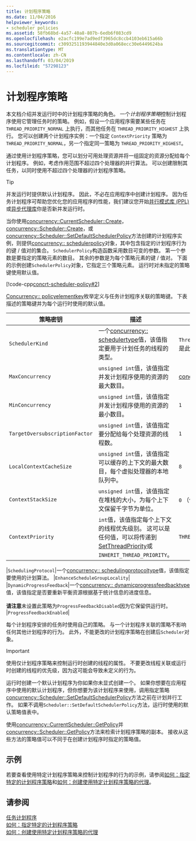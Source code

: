 ```yaml
---
title: 计划程序策略
ms.date: 11/04/2016
helpviewer_keywords:
- scheduler policies
ms.assetid: 58fb68bd-4a57-40a8-807b-6edb6f083cd9
ms.openlocfilehash: e2acfc199e7ad9edf3965dc8ccb4103eb615a66b
ms.sourcegitcommit: c3093251193944840e3d0a068ecc30e6449624ba
ms.translationtype: MT
ms.contentlocale: zh-CN
ms.lasthandoff: 03/04/2019
ms.locfileid: "57298123"
---
```

# <a name="scheduler-policies"></a>计划程序策略

本文档介绍并发运行时中的计划程序策略的角色。 一个*计划程序策略*控制计划程序使用它管理任务时的策略。 例如，假设一个应用程序需要某些任务在 `THREAD_PRIORITY_NORMAL` 上执行，而其他任务在 `THREAD_PRIORITY_HIGHEST` 上执行。  您可以创建两个计划程序实例：一个指定 `ContextPriority` 策略为 `THREAD_PRIORITY_NORMAL`，另一个指定同一策略为 `THREAD_PRIORITY_HIGHEST`。

通过使用计划程序策略，您可以划分可用处理资源并将一组固定的资源分配给每个计划程序。 例如，考虑作用范围不超过四个处理器的并行算法。 可以创建限制其任务，以同时使用不超过四个处理器的计划程序策略。

> [!TIP]
>  并发运行时提供默认计划程序。 因此，不必在应用程序中创建计划程序。 因为任务计划程序可帮助您优化您的应用程序的性能，我们建议您开始[并行模式库 (PPL)](../../parallel/concrt/parallel-patterns-library-ppl.md)或[异步代理库](../../parallel/concrt/asynchronous-agents-library.md)你是否新并发运行时。

当你使用[concurrency::CurrentScheduler::Create](reference/currentscheduler-class.md#create)， [concurrency::Scheduler::Create](reference/scheduler-class.md#create)，或[concurrency::Scheduler::SetDefaultSchedulerPolicy](reference/scheduler-class.md#setdefaultschedulerpolicy)方法创建的计划程序实例，则提供[concurrency:: schedulerpolicy](../../parallel/concrt/reference/schedulerpolicy-class.md)对象，其中包含指定的计划程序行为的键 / 值对的集合。 `SchedulerPolicy`构造函数采用数目可变的参数。 第一个参数是要指定的策略元素的数目。 其余的参数是为每个策略元素的键 / 值对。 下面的示例创建`SchedulerPolicy`对象，它指定三个策略元素。 运行时对未指定的策略键使用默认值。

[!code-cpp[concrt-scheduler-policy#2](../../parallel/concrt/codesnippet/cpp/scheduler-policies_1.cpp)]

[Concurrency:: policyelementkey](reference/concurrency-namespace-enums.md#policyelementkey)枚举定义与任务计划程序关联的策略键。 下表描述的策略键并为每个运行时使用的默认值。

|策略密钥|描述|默认值|
|----------------|-----------------|-------------------|
|`SchedulerKind`|一个[concurrency:: schedulertype](reference/concurrency-namespace-enums.md#schedulertype)值，该值指定要用于计划任务的线程的类型。|`ThreadScheduler`（使用正常线程）。 这是此键的唯一有效值。|
|`MaxConcurrency`|`unsigned int`值，该值指定并发计划程序使用的资源的最大数目。|[concurrency::MaxExecutionResources](reference/concurrency-namespace-constants1.md#maxexecutionresources)|
|`MinConcurrency`|`unsigned int`值，该值指定并发计划程序使用的资源的最小数目。|`1`|
|`TargetOversubscriptionFactor`|`unsigned int`值，该值指定要分配给每个处理资源的线程数。|`1`|
|`LocalContextCacheSize`|`unsigned int`值，该值指定可以缓存的上下文的最大数目，每个虚拟处理器的本地队列中。|`8`|
|`ContextStackSize`|`unsigned int`值，该值指定在堆栈的大小，为每个上下文保留千字节为单位。|`0` （使用默认堆栈大小）|
|`ContextPriority`|`int`值，该值指定每个上下文的线程优先级别。 这可以是任何值，可以将传递到[SetThreadPriority](/windows/desktop/api/processthreadsapi/nf-processthreadsapi-setthreadpriority)或`INHERIT_THREAD_PRIORITY`。|`THREAD_PRIORITY_NORMAL`|

|`SchedulingProtocol`|一个[concurrency:: schedulingprotocoltype](reference/concurrency-namespace-enums.md#schedulingprotocoltype)值，该值指定要使用的计划算法。 |`EnhanceScheduleGroupLocality`| |`DynamicProgressFeedback`|一个[concurrency:: dynamicprogressfeedbacktype](reference/concurrency-namespace-enums.md#dynamicprogressfeedbacktype)值，该值指定是否要重新平衡资源根据基于统计信息的进度信息。<br /><br /> **请注意**未设置此策略为`ProgressFeedbackDisabled`因为它保留供运行时。 |`ProgressFeedbackEnabled`|

每个计划程序安排的任务时使用自己的策略。 与一个计划程序关联的策略不影响任何其他计划程序的行为。 此外，不能更改的计划程序策略在创建后`Scheduler`对象。

> [!IMPORTANT]
>  使用仅计划程序策略来控制运行时创建的线程的属性。 不要更改线程关联或运行时创建的线程的优先级，因为这可能会导致未定义的行为。

运行时创建一个默认计划程序为你如果你未显式创建一个。 如果你想要在应用程序中使用的默认计划程序，但你想要为该计划程序来使用，调用指定策略[concurrency::Scheduler::SetDefaultSchedulerPolicy](reference/scheduler-class.md#setdefaultschedulerpolicy)方法之前在计划并行工作。 如果不调用`Scheduler::SetDefaultSchedulerPolicy`方法，运行时使用的默认策略值表中。

使用[concurrency::CurrentScheduler::GetPolicy](reference/currentscheduler-class.md#getpolicy)并[concurrency::Scheduler::GetPolicy](reference/scheduler-class.md#getpolicy)方法来检索计划程序策略的副本。 接收从这些方法的策略值可以不同于在创建计划程序时指定的策略值。

## <a name="example"></a>示例

若要查看使用特定计划程序策略来控制计划程序的行为的示例，请参阅[如何：指定特定的计划程序策略](../../parallel/concrt/how-to-specify-specific-scheduler-policies.md)和[如何：创建使用特定计划程序策略的代理](../../parallel/concrt/how-to-create-agents-that-use-specific-scheduler-policies.md)。

## <a name="see-also"></a>请参阅

[任务计划程序](../../parallel/concrt/task-scheduler-concurrency-runtime.md)<br/>
[如何：指定特定的计划程序策略](../../parallel/concrt/how-to-specify-specific-scheduler-policies.md)<br/>
[如何：创建使用特定计划程序策略的代理](../../parallel/concrt/how-to-create-agents-that-use-specific-scheduler-policies.md)
